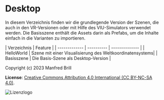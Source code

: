 # Desktop

In diesem Verzeichnis finden wir die grundlegende Version der Szenen, die
auch in den VR-Versionen oder mit Hilfe des VIU-Simulators verwendet werden.
Die Basisszene enthält die Assets darin als Prefabs, um
die Inhalte einfach in die Varianten zu importieren.

| Verzeichnis    | Feature |
| -------------  | ---------- | -------------- |
| HelloWorld     | Szene mit einer Visualisierung des Weltkoordinatensystems|
| Basisszene     | Die Basis-Szene als Desktop-Version |

Copyright (c) 2023 Manfred Brill

**License**: [Creative Commons Attribution 4.0 International (CC BY-NC-SA 4.0)](https://creativecommons.org/licenses/by-nc-sa/4.0/).  

![Lizenzlogo](https://licensebuttons.net/l/by-nc-sa/3.0/de/88x31.png)
